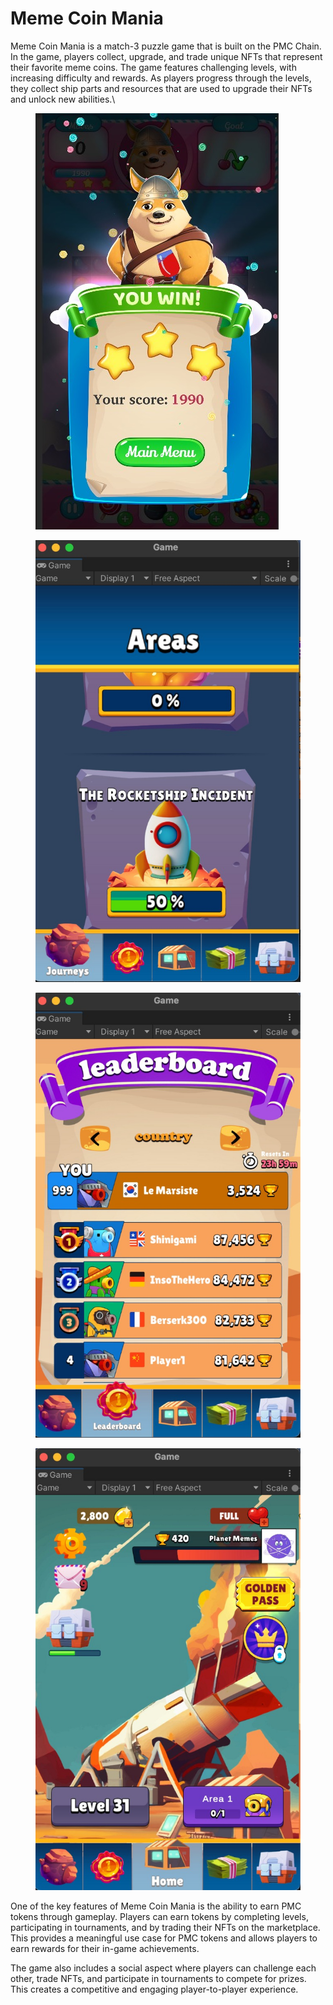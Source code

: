# Meme Coin Mania

Meme Coin Mania is a match-3 puzzle game that is built on the PMC Chain. In the game, players collect, upgrade, and trade unique NFTs that represent their favorite meme coins. The game features challenging levels, with increasing difficulty and rewards. As players progress through the levels, they collect ship parts and resources that are used to upgrade their NFTs and unlock new abilities.\


<div>

<figure><img src="../../.gitbook/assets/WhatsApp Image 2023-01-05 at 10.12.05 PM.jpeg" alt=""><figcaption></figcaption></figure>

 

<figure><img src="../../.gitbook/assets/WhatsApp Image 2023-01-16 at 4.17.42 AM (1).jpeg" alt=""><figcaption></figcaption></figure>

 

<figure><img src="../../.gitbook/assets/WhatsApp Image 2023-01-16 at 4.17.42 AM.jpeg" alt=""><figcaption></figcaption></figure>

 

<figure><img src="../../.gitbook/assets/WhatsApp Image 2023-01-16 at 4.17.43 AM.jpeg" alt=""><figcaption></figcaption></figure>

</div>

One of the key features of Meme Coin Mania is the ability to earn PMC tokens through gameplay. Players can earn tokens by completing levels, participating in tournaments, and by trading their NFTs on the marketplace. This provides a meaningful use case for PMC tokens and allows players to earn rewards for their in-game achievements.

The game also includes a social aspect where players can challenge each other, trade NFTs, and participate in tournaments to compete for prizes. This creates a competitive and engaging player-to-player experience.
